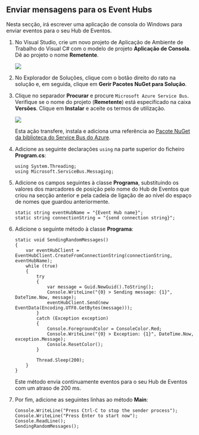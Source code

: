 ## Enviar mensagens para os Event Hubs

Nesta secção, irá escrever uma aplicação de consola do Windows para enviar eventos para o seu Hub de Eventos.

1. No Visual Studio, crie um novo projeto de Aplicação de Ambiente de Trabalho do Visual C# com o modelo de projeto **Aplicação de Consola**. Dê ao projeto o nome **Remetente**.

    ![][7]

2. No Explorador de Soluções, clique com o botão direito do rato na solução e, em seguida, clique em **Gerir Pacotes NuGet para Solução**. 

3. Clique no separador **Procurar** e procure `Microsoft Azure Service Bus`. Verifique se o nome do projeto (**Remetente**) está especificado na caixa **Versões**. Clique em **Instalar** e aceite os termos de utilização. 

    ![][8]

    Esta ação transfere, instala e adiciona uma referência ao <a href="https://www.nuget.org/packages/WindowsAzure.ServiceBus/">Pacote NuGet da biblioteca do Service Bus do Azure</a>.

4. Adicione as seguinte declarações `using` na parte superior do ficheiro **Program.cs**:

    ```
    using System.Threading;
    using Microsoft.ServiceBus.Messaging;
    ```

5. Adicione os campos seguintes à classe **Programa**, substituindo os valores dos marcadores de posição pelo nome do Hub de Eventos que criou na secção anterior e pela cadeia de ligação de ao nível do espaço de nomes que guardou anteriormente.

    ```
    static string eventHubName = "{Event Hub name}";
    static string connectionString = "{send connection string}";
    ```

6. Adicione o seguinte método à classe **Programa**:

    ```
    static void SendingRandomMessages()
    {
        var eventHubClient = EventHubClient.CreateFromConnectionString(connectionString, eventHubName);
        while (true)
        {
            try
            {
                var message = Guid.NewGuid().ToString();
                Console.WriteLine("{0} > Sending message: {1}", DateTime.Now, message);
                eventHubClient.Send(new EventData(Encoding.UTF8.GetBytes(message)));
            }
            catch (Exception exception)
            {
                Console.ForegroundColor = ConsoleColor.Red;
                Console.WriteLine("{0} > Exception: {1}", DateTime.Now, exception.Message);
                Console.ResetColor();
            }

            Thread.Sleep(200);
        }
    }
    ```

    Este método envia continuamente eventos para o seu Hub de Eventos com um atraso de 200 ms.

7. Por fim, adicione as seguintes linhas ao método **Main**:

    ```
    Console.WriteLine("Press Ctrl-C to stop the sender process");
    Console.WriteLine("Press Enter to start now");
    Console.ReadLine();
    SendingRandomMessages();
    ```


<!-- Images -->
[7]: ./media/service-bus-event-hubs-getstarted/create-sender-csharp1.png
[8]: ./media/service-bus-event-hubs-getstarted/create-sender-csharp2.png


<!--HONumber=Jun16_HO2-->


